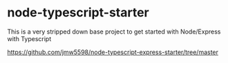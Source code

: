 # node-typescript-starter

This is a very stripped down base project to get started with Node/Express with Typescript


https://github.com/jmw5598/node-typescript-express-starter/tree/master